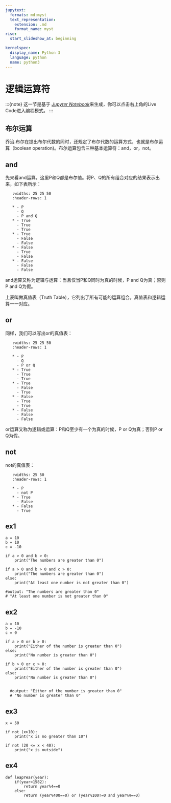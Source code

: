 ```yaml
---
jupytext:
  formats: md:myst
  text_representation:
    extension: .md
    format_name: myst
rise:
  start_slideshow_at: beginning

kernelspec:
  display_name: Python 3
  language: python
  name: python3
---
```


# 逻辑运算符 #

:::{note}
这一节是基于 [*Jupyter Notebook*]来生成，你可以点击右上角的Live Code进入编程模式。
:::

[*Jupyter Notebook*]: https://jupyter.org/about

## 布尔运算 ##

乔治.布尔在提出布尔代数的同时，还规定了布尔代数的运算方式，也就是布尔运算（boolean operation)。布尔运算包含三种基本运算符：and，or，not。

## and ##

先来看and运算。这里P和Q都是布尔值。将P、Q的所有组合对应的结果表示出来，如下表所示：


```{list-table}
   :widths: 25 25 50
   :header-rows: 1

   * - P
     - Q
     - P and Q
   * - True
     - True
     - True
   * - True
     - False
     - False
   * - False
     - True
     - False
   * - False
     - False
     - False
```

and运算又称为逻辑与运算：当且仅当P和Q同时为真的时候，P and Q为真；否则P and Q为假。

上表叫做真值表（Truth Table），它列出了所有可能的运算组合。真值表和逻辑运算一一对应。

## or ##

同样，我们可以写出or的真值表：

```{list-table}
   :widths: 25 25 50
   :header-rows: 1

   * - P
     - Q
     - P or Q
   * - True
     - True
     - True
   * - True
     - False
     - True
   * - False
     - True
     - True
   * - False
     - False
     - False
```

or运算又称为逻辑或运算：P和Q至少有一个为真的时候，P or Q为真；否则P or Q为假。

## not ##

not的真值表：

```{list-table}
   :widths: 25 50
   :header-rows: 1

   * - P
     - not P
   * - True
     - False
   * - False
     - True
```

## ex1 ##

```{code-cell} python3
a = 10
b = 10
c = -10

if a > 0 and b > 0:
    print("The numbers are greater than 0")

if a > 0 and b > 0 and c > 0:
    print("The numbers are greater than 0")
else:
    print("At least one number is not greater than 0")

#output: "The numbers are greater than 0"
# "At least one number is not greater than 0"
```

## ex2 ##
```{code-cell} python3
a = 10
b = -10
c = 0

if a > 0 or b > 0:
    print("Either of the number is greater than 0")
else:
    print("No number is greater than 0")

if b > 0 or c > 0:
    print("Either of the number is greater than 0")
else:
    print("No number is greater than 0")


  #output: "Either of the number is greater than 0"
  # "No number is greater than 0"
```
## ex3 ##
```{code-cell} python3
x = 50

if not (x>10):
    print("x is no greater than 10")

if not (20 <= x < 40):
    print("x is outside")
```
## ex4 ##
```{code-cell} python3
def leapYear(year):
    if(year<1582):
        return year%4==0
    else:
        return (year%400==0) or (year%100!=0 and year%4==0)
```